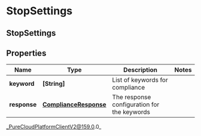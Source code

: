 # StopSettings

## StopSettings

## Properties

|Name | Type | Description | Notes|
|------------ | ------------- | ------------- | -------------|
| **keyword** | **[String]** | List of keywords for compliance | |
| **response** | [**ComplianceResponse**](ComplianceResponse) | The response configuration for the keywords | |



_PureCloudPlatformClientV2@159.0.0_
